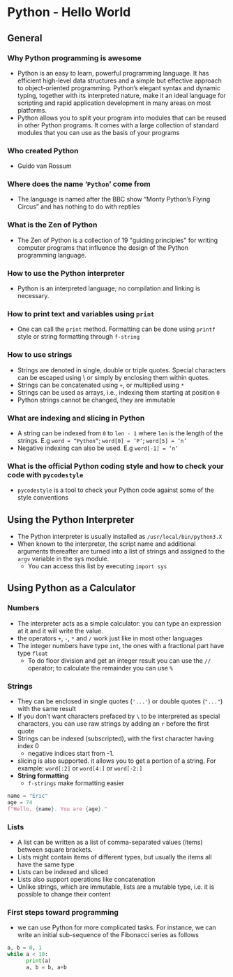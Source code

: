 # Python - Hello World

## General

### Why Python programming is awesome

- Python is an easy to learn, powerful programming language. It has efficient high-level data structures and a simple but effective approach to object-oriented programming. Python’s elegant syntax and dynamic typing, together with its interpreted nature, make it an ideal language for scripting and rapid application development in many areas on most platforms.
- Python allows you to split your program into modules that can be reused in other Python programs. It comes with a large collection of standard modules that you can use as the basis of your programs 


### Who created Python

- Guido van Rossum

### Where does the name ‘`Python`’ come from

- The language is named after the BBC show “Monty Python’s Flying Circus” and has nothing to do with reptiles

### What is the Zen of Python

- The Zen of Python is a collection of 19 "guiding principles" for writing computer programs that influence the design of the Python programming language.

### How to use the Python interpreter

- Python is an interpreted language; no compilation and linking is necessary.

### How to print text and variables using `print`

- One can call the `print` method. Formatting can be done using `printf` style or string formatting through `f-string`

### How to use strings

- Strings are denoted in single, double or triple quotes. Special characters can be escaped using \ or simply by enclosing them within quotes. 
- Strings can be concatenated using `+`, or multiplied using `*`
- Strings can be used as arrays, i.e., indexing them starting at position `0`
- Python strings cannot be changed, they are immutable


### What are indexing and slicing in Python

- A string can be indexed from `0` to `len - 1` where `len` is the length of the strings. E.g `word = “Python”`; `word[0] = ‘P’`; `word[5] = ‘n’`
- Negative indexing can also be used. E.g `word[-1] = ‘n’`

### What is the official Python coding style and how to check your code with `pycodestyle` 

- `pycodestyle` is a tool to check your Python code against some of the style conventions

## Using the Python Interpreter

- The Python interpreter is usually installed as `/usr/local/bin/python3.X`
- When known to the interpreter, the script name and additional arguments thereafter
are turned into a list of strings and assigned to the `argv` variable in the sys module.
    - You can access this list by executing `import sys`

## Using Python as a Calculator

### Numbers

- The interpreter acts as a simple calculator: you can type an expression at it and it will write the value.
- the operators `+`, `-`, `*` and `/` work just like in most other languages
- The integer numbers have type `int`, the ones with a fractional part have type `float`
  - To do floor division and get an integer result you can use the `//` operator;
  to calculate the remainder you can use `%`

### Strings

- They can be enclosed in single quotes (`'...'`) or double quotes (`"..."`) with the same result
- If you don’t want characters prefaced by `\` to be interpreted as special characters,
you can use raw strings by adding an `r` before the first quote
- Strings can be indexed (subscripted), with the first character having index 0
  - negative indices start from -1.
- slicing is also supported. it allows you to get a portion of a string. For example: `word[:2]` or `word[4:]` or `word[-2:]`
- **String formatting**
  - `f-strings` make formatting easier

```Python
name = "Eric"
age = 74
f"Hello, {name}. You are {age}."
```

### Lists

- A list can be written as a list of comma-separated values (items) between square brackets.
- Lists might contain items of different types, but usually the items all have the same type
- Lists can be indexed and sliced
- Lists also support operations like concatenation
- Unlike strings, which are immutable, lists are a mutable type, i.e. it is possible to change their content

### First steps toward programming

- we can use Python for more complicated tasks. For instance, we can write an initial sub-sequence of the Fibonacci series as follows

```Python
a, b = 0, 1
while a < 10:
      print(a)
      a, b = b, a+b
```